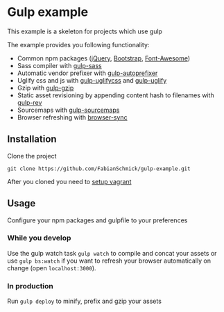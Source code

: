 Gulp example
===========

This example is a skeleton for projects which use gulp 

The example provides you following functionality:
- Common npm packages ([jQuery](https://www.npmjs.com/package/jquery), [Bootstrap](https://www.npmjs.com/package/bootstrap), [Font-Awesome](https://www.npmjs.com/package/font-awesome))
- Sass compiler with [gulp-sass](https://www.npmjs.com/package/gulp-sass)
- Automatic vendor prefixer with [gulp-autoprefixer](https://www.npmjs.com/package/gulp-autoprefixer)
- Uglify css and js with [gulp-uglifycss](https://www.npmjs.com/package/gulp-uglifycss) and [gulp-uglify](https://www.npmjs.com/package/gulp-uglify)
- Gzip with [gulp-gzip](https://www.npmjs.com/package/gulp-gzip)
- Static asset revisioning by appending content hash to filenames with [gulp-rev](https://github.com/sindresorhus/gulp-rev)
- Sourcemaps with [gulp-sourcemaps](https://www.npmjs.com/package/gulp-sourcemaps)
- Browser refreshing with [browser-sync](https://www.npmjs.com/package/browser-sync)


## Installation

Clone the project
```
git clone https://github.com/FabianSchmick/gulp-example.git
```

After you cloned you need to [setup vagrant](https://github.com/FabianSchmick/vagrant_skeleton/blob/master/README.md)

## Usage

Configure your npm packages and gulpfile to your preferences

### While you develop
Use the gulp watch task ``gulp watch`` to compile and concat your assets or use ``gulp bs:watch`` if you want to refresh your browser automatically on change (open ``localhost:3000``).

### In production
Run ``gulp deploy`` to minify, prefix and gzip your assets
